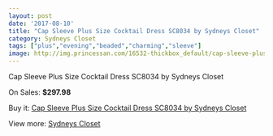 ```yaml
---
layout: post
date: '2017-08-10'
title: "Cap Sleeve Plus Size Cocktail Dress SC8034 by Sydneys Closet"
category: Sydneys Closet
tags: ["plus","evening","beaded","charming","sleeve"]
image: http://img.princessan.com/16532-thickbox_default/cap-sleeve-plus-size-cocktail-dress-sc8034-by-sydneys-closet.jpg
---
```

Cap Sleeve Plus Size Cocktail Dress SC8034 by Sydneys Closet

On Sales: **$297.98**
<a href="https://www.princessan.com/en/sydneys-closet/7801-cap-sleeve-plus-size-cocktail-dress-sc8034-by-sydneys-closet.html"><amp-img layout="responsive" width="600" height="600" src="//img.princessan.com/16532-thickbox_default/cap-sleeve-plus-size-cocktail-dress-sc8034-by-sydneys-closet.jpg" alt="Cap Sleeve Plus Size Cocktail Dress SC8034 by Sydneys Closet 0" /></a>
<a href="https://www.princessan.com/en/sydneys-closet/7801-cap-sleeve-plus-size-cocktail-dress-sc8034-by-sydneys-closet.html"><amp-img layout="responsive" width="600" height="600" src="//img.princessan.com/16533-thickbox_default/cap-sleeve-plus-size-cocktail-dress-sc8034-by-sydneys-closet.jpg" alt="Cap Sleeve Plus Size Cocktail Dress SC8034 by Sydneys Closet 1" /></a>

Buy it: [Cap Sleeve Plus Size Cocktail Dress SC8034 by Sydneys Closet](https://www.princessan.com/en/sydneys-closet/7801-cap-sleeve-plus-size-cocktail-dress-sc8034-by-sydneys-closet.html "Cap Sleeve Plus Size Cocktail Dress SC8034 by Sydneys Closet")

View more: [Sydneys Closet](https://www.princessan.com/en/63-sydneys-closet "Sydneys Closet")